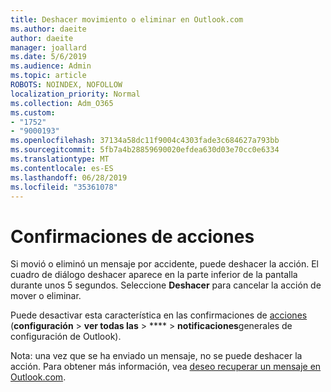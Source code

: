 ```yaml
---
title: Deshacer movimiento o eliminar en Outlook.com
ms.author: daeite
author: daeite
manager: joallard
ms.date: 5/6/2019
ms.audience: Admin
ms.topic: article
ROBOTS: NOINDEX, NOFOLLOW
localization_priority: Normal
ms.collection: Adm_O365
ms.custom:
- "1752"
- "9000193"
ms.openlocfilehash: 37134a58dc11f9004c4303fade3c684627a793bb
ms.sourcegitcommit: 5fb7a4b28859690020efdea630d03e70cc0e6334
ms.translationtype: MT
ms.contentlocale: es-ES
ms.lasthandoff: 06/28/2019
ms.locfileid: "35361078"
---
```

# <a name="action-confirmations"></a>Confirmaciones de acciones

Si movió o eliminó un mensaje por accidente, puede deshacer la acción. El cuadro de diálogo deshacer aparece en la parte inferior de la pantalla durante unos 5 segundos. Seleccione **Deshacer** para cancelar la acción de mover o eliminar.

Puede desactivar esta característica en las confirmaciones de [acciones](https://outlook.live.com/mail/options/general/notifications) (**configuración** > **ver todas las** > **** > **notificaciones**generales de configuración de Outlook).

Nota: una vez que se ha enviado un mensaje, no se puede deshacer la acción. Para obtener más información, vea [deseo recuperar un mensaje en Outlook.com](https://support.office.com/article/c069ddde-5282-4085-8f4c-d7b133324f8a).